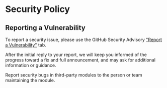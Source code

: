 # Security Policy

## Reporting a Vulnerability

To report a security issue, please use the GitHub Security Advisory ["Report a Vulnerability"](https://github.com/trailofbits/vscode-weaudit/security/) tab.

After the initial reply to your report, we will keep you informed of the progress toward a fix and full announcement, and may ask for additional information or guidance.

Report security bugs in third-party modules to the person or team maintaining the module.
